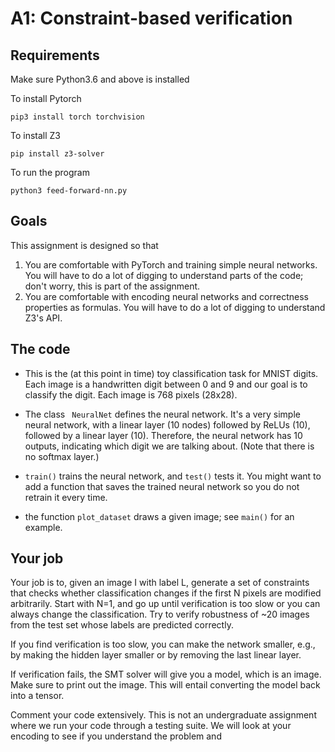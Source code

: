 # A1: Constraint-based verification

## Requirements
Make sure Python3.6 and above is installed

To install Pytorch
```
pip3 install torch torchvision
```

To install Z3
```
pip install z3-solver
```

To run the program
```
python3 feed-forward-nn.py
```

## Goals

This assignment is designed so that 
1. You are comfortable with PyTorch and training simple neural networks. You will have to do a lot of digging to understand parts of the code; don't worry, this is part of the assignment.
2. You are comfortable with encoding neural networks and correctness properties as formulas. You will have to do a lot of digging to understand Z3's API.

## The code

- This is the (at this point in time) toy classification task for MNIST digits. Each image is a handwritten digit between 0 and 9 and our goal is to classify the digit. Each image is 768 pixels (28x28).

- The class ``` NeuralNet``` defines the neural network. It's a very simple neural network, with a linear layer (10 nodes) followed by ReLUs (10), followed by a linear layer (10). Therefore, the neural network has 10 outputs, indicating which digit we are talking about. (Note that there is no softmax layer.)

- ```train()``` trains the neural network, and ```test()``` tests it. You might want to add a function that saves the trained neural network so you do not retrain it every time.

- the function ```plot_dataset``` draws a given image; see ```main()``` for an example.

## Your job

Your job is to, given an image I with label L, generate a set of constraints that checks whether classification changes if the first N pixels are modified arbitrarily. Start with N=1, and go up until verification is too slow or you can always change the classification. Try to verify robustness of ~20 images from the test set whose labels are predicted correctly.

If you find verification is too slow, you can make the network smaller, e.g., by making the hidden layer smaller or by removing the last linear layer.

If verification fails, the SMT solver will give you a model, which is an image. Make sure to print out the image. This will entail converting the model back into a tensor.

Comment your code extensively. This is not an undergraduate assignment where we run your code through a testing suite. We will look at your encoding to see if you understand the problem and 
